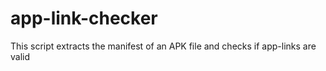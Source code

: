 # app-link-checker
This script extracts the manifest of an APK file and checks if app-links are valid
